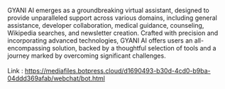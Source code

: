 GYANI AI emerges as a groundbreaking virtual assistant, designed to provide unparalleled support across various domains, including general assistance, developer collaboration, medical guidance, counseling, Wikipedia searches, and newsletter creation. Crafted with precision and incorporating advanced technologies, GYANI AI offers users an all-encompassing solution, backed by a thoughtful selection of tools and a journey marked by overcoming significant challenges.
<br>
<br>
Link : https://mediafiles.botpress.cloud/d1690493-b30d-4cd0-b9ba-04ddd369afab/webchat/bot.html
